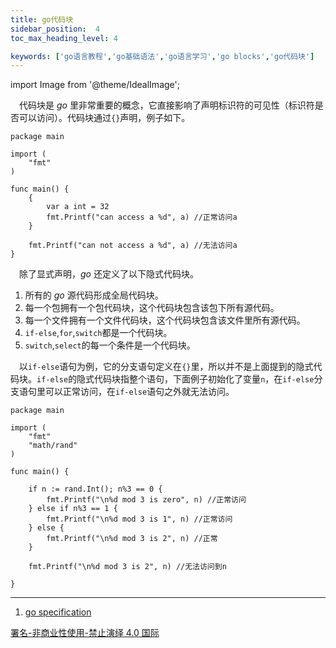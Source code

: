 ```yaml
---
title: go代码块
sidebar_position:  4
toc_max_heading_level: 4

keywords: ['go语言教程','go基础语法','go语言学习','go blocks','go代码块']
---
```


import Image from '@theme/IdealImage';

 代码块是 _go_ 里非常重要的概念，它直接影响了声明标识符的可见性（标识符是否可以访问）。代码块通过`{}`声明，例子如下。

    package main

    import (
    	"fmt"
    )

    func main() {
    	{
    		var a int = 32
    		fmt.Printf("can access a %d", a) //正常访问a
    	}

    	fmt.Printf("can not access a %d", a) //无法访问a
    }

 除了显式声明，_go_ 还定义了以下隐式代码块。

1.  所有的 _go_ 源代码形成全局代码块。
2.  每一个包拥有一个包代码块，这个代码块包含该包下所有源代码。
3.  每一个文件拥有一个文件代码块，这个代码块包含该文件里所有源代码。
4.  `if-else`,`for`,`switch`都是一个代码块。
5.  `switch`,`select`的每一个条件是一个代码块。

 以`if-else`语句为例，它的分支语句定义在`{}`里，所以并不是上面提到的隐式代码块。`if-else`的隐式代码块指整个语句，下面例子初始化了变量`n`，在`if-else`分支语句里可以正常访问，在`if-else`语句之外就无法访问。

    package main

    import (
    	"fmt"
    	"math/rand"
    )

    func main() {

    	if n := rand.Int(); n%3 == 0 {
    		fmt.Printf("\n%d mod 3 is zero", n) //正常访问
    	} else if n%3 == 1 {
    		fmt.Printf("\n%d mod 3 is 1", n) //正常访问
    	} else {
    		fmt.Printf("\n%d mod 3 is 2", n) //正常
    	}

    	fmt.Printf("\n%d mod 3 is 2", n) //无法访问到n

    }

* * *

1.  [go specification](https://go.dev/ref/spec)

[署名-非商业性使用-禁止演绎 4.0 国际](https://creativecommons.org/licenses/by-nc-nd/4.0/deed.zh)
